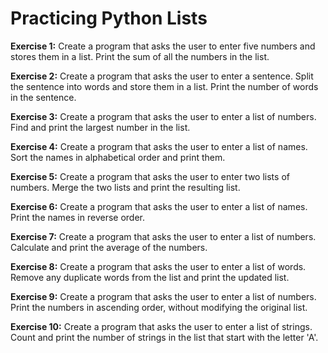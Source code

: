 # Practicing Python Lists

**Exercise 1:**
Create a program that asks the user to enter five numbers and stores them in a list. Print the sum of all the numbers in the list.

**Exercise 2:**
Create a program that asks the user to enter a sentence. Split the sentence into words and store them in a list. Print the number of words in the sentence.

**Exercise 3:**
Create a program that asks the user to enter a list of numbers. Find and print the largest number in the list.

**Exercise 4:**
Create a program that asks the user to enter a list of names. Sort the names in alphabetical order and print them.

**Exercise 5:**
Create a program that asks the user to enter two lists of numbers. Merge the two lists and print the resulting list.

**Exercise 6:**
Create a program that asks the user to enter a list of names. Print the names in reverse order.

**Exercise 7:**
Create a program that asks the user to enter a list of numbers. Calculate and print the average of the numbers.

**Exercise 8:**
Create a program that asks the user to enter a list of words. Remove any duplicate words from the list and print the updated list.

**Exercise 9:**
Create a program that asks the user to enter a list of numbers. Print the numbers in ascending order, without modifying the original list.

**Exercise 10:**
Create a program that asks the user to enter a list of strings. Count and print the number of strings in the list that start with the letter 'A'.
